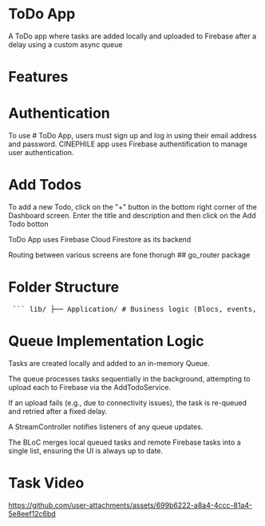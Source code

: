 # ToDo App

A ToDo app where tasks are added locally and uploaded to Firebase after a delay using a custom async queue

# Features

# Authentication

To use # ToDo App, users must sign up and log in using their email address and password. CINEPHILE app uses Firebase authentification to manage user authentication.

# Add Todos

To add a new Todo, click on the "+" button in the bottom right corner of the Dashboard screen. Enter the title and description and then click on the Add Todo botton 

ToDo App uses Firebase Cloud Firestore as its backend

Routing between various screens are fone thorugh ## go_router package

# Folder Structure

<pre lang="markdown"> ``` lib/ ├── Application/ # Business logic (Blocs, events, states) │ ├── AddTodo/ # BLoC for adding todos │ ├── Auth/ # BLoC for authentication │ └── GetTodo/ # BLoC for retrieving todos │ ├── Core/ │ └── Injectable/ # Dependency injection config │ ├── Domain/ # Business models and service definitions │ ├── AddTodo/ # Todo models & services │ ├── Auth/ # Auth service │ ├── Failure/ # Domain-specific failure handling │ └── Token Manager/ # Token management logic │ ├── Infrastructure/ # Repository implementations │ ├── AddTodo/ # Add todo repository │ └── Auth/ # Auth repository │ ├── Presentation/ # UI code │ ├── Auth/ # Login screen │ ├── Task/ # Task creation and display screens │ ├── Home/ # Main dashboard │ └── Splash/ # Initial loading + Firebase init │ └── main.dart # App entry point ``` </pre>


# Queue Implementation Logic

Tasks are created locally and added to an in-memory Queue<TodoModel>.

The queue processes tasks sequentially in the background, attempting to upload each to Firebase via the AddTodoService.

If an upload fails (e.g., due to connectivity issues), the task is re-queued and retried after a fixed delay.

A StreamController notifies listeners of any queue updates.

The BLoC merges local queued tasks and remote Firebase tasks into a single list, ensuring the UI is always up to date.

# Task Video

https://github.com/user-attachments/assets/699b6222-a8a4-4ccc-81a4-5e8eef12c6bd



